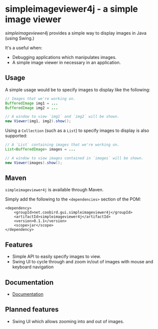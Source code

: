 simpleimageviewer4j - a simple image viewer
===========================================

*simpleimageviewer4j* provides a simple way to display images in Java (using Swing.)

It's a useful when:

* Debugging applications which manipulates images.
* A simple image viewer in necessary in an application.


Usage
-----

A simple usage would be to specify images to display like the following:

```java
// Images that we're working on.
BufferedImage img1 = ...
BufferedImage img2 = ...

// A window to view `img1` and `img2` will be shown.
new Viewer(img1, img2).show();
```

Using a `Collection` (such as a `List`) to specify images to display is also supported:

```java
// A `List` containing images that we're working on.
List<BufferedImage> images = ...

// A window to view images contained in `images` will be shown.
new Viewer(images).show();
```


Maven
-----

`simpleimageviewer4j` is available through Maven.

Simply add the following to the `<dependencies>` section of the POM:

```
<dependency>
	<groupId>net.coobird.gui.simpleimageviewer4j</groupId>
	<artifactId>simpleimageviewer4j</artifactId>
	<version>0.1.1</version>
	<scope>jar</scope>
</dependency>
```

Features
--------

* Simple API to easily specify images to view.
* Swing UI to cycle through and zoom in/out of images with mouse and keyboard navigation

Documentation
-------------

* [Documentation](https://coobird.github.io/simpleimageviewer4j/javadoc/0.1.1/)

Planned features
----------------

* Swing UI which allows zooming into and out of images.
